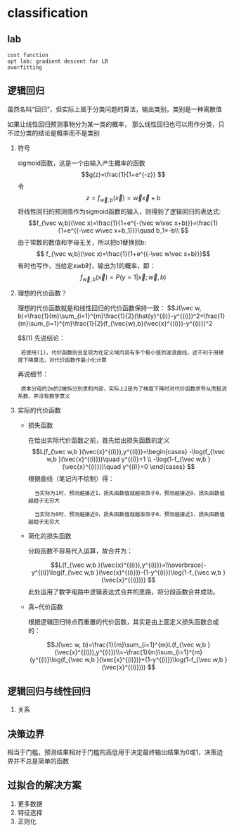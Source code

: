 # classification
## lab

    cost function
    opt lab: gradient descent for LR
    overfitting
## 逻辑回归
虽然名叫“回归”，但实际上属于分类问题的算法，输出类别，类别是一种离散值

如果让线性回归预测事物分为某一类的概率，
那么线性回归也可以用作分类，只不过分类的结论是概率而不是类别
1. 符号
    
    sigmoid函数，这是一个由输入产生概率的函数
    $$g(z)=\frac{1}{1+e^{-z}} $$
    令
    $$z=f_{\vec w,b}(\vec x)=\vec w\vec x+b$$
    将线性回归的预测值作为sigmoid函数的输入，则得到了逻辑回归的表达式:
    $$f_{\vec w,b}(\vec x)=\frac{1}{1+e^{-(\vec w\vec x+b)}}=\frac{1}{1+e^{(-\vec w\vec x+b_1)}}\quad b_1=-b\\
    $$
    由于常数的数值和字母无关，所以把b1替换回b:
    $$
    f_{\vec w,b}(\vec x)=\frac{1}{1+e^{(-\vec w\vec x+b)}}$$
    有时也写作，当给定xwb时，输出为1的概率，即：
    $$f_{\vec w,b}(\vec x)=P(y=1|\vec x;\vec w,b) $$
2. 理想的代价函数？

    理想的代价函数就是和线性回归的代价函数保持一致：
    $$J(\vec w, b)=\frac{1}{m}\sum_{i=1}^{m}\frac{1}{2}(\hat{y}^{(i)}-y^{(i)})^2=\frac{1}{m}\sum_{i=1}^{m}\frac{1}{2}(f_{\vec{w},b}(\vec{x}^{(i)})-y^{(i)})^2

     $$(1)
     先说结论：
     
        若使用(1)，代价函数则会呈现为在定义域内具有多个极小值的波浪曲线，这不利于用梯度下降算法，对代价函数作最小化计算

     再说细节：
        
        原本分母的2m的2被拆分到求和内部，实际上2是为了梯度下降时对代价函数求导从而抵消系数，并没有数学意义
3. 实际的代价函数

    * 损失函数

        在给出实际代价函数之前，首先给出损失函数的定义
        $$L(f_{\vec w,b }(\vec{x}^{(i)}),y^{(i)})=\begin{cases}
        -\log(f_{\vec w,b }(\vec{x}^{(i)}))\quad y^{(i)}=1 \\
        -\log(1-f_{\vec w,b }(\vec{x}^{(i)}))\quad y^{(i)}=0
        \end{cases} $$
        根据曲线（笔记内不绘制）得：
            
            当实际为1时，预测越接近1，损失函数值就越收敛于0，预测越接近0，损失函数值越趋于无穷大
            
            当实际为0时，预测越接近0，损失函数值就越收敛于0，预测越接近1，损失函数值越趋于无穷大
    * 简化的损失函数

        分段函数不容易代入运算，故合并为：

        $$L(f_{\vec w,b }(\vec{x}^{(i)}),y^{(i)})=\\\overbrace{-y^{(i)}\log(f_{\vec w,b }(\vec{x}^{(i)}))-(1-y^{(i)})\log(1-f_{\vec w,b }(\vec{x}^{(i)}))} $$
        此处运用了数字电路中逻辑表达式合并的思路，将分段函数合并成功。
    * 真~代价函数   

        根据逻辑回归特点而重置的代价函数，其实是由上面定义损失函数合成的：

        $$J(\vec w, b)=\frac{1}{m}\sum_{i=1}^{m}L(f_{\vec w,b }(\vec{x}^{(i)}),y^{(i)})\\=-\frac{1}{m}\sum_{i=1}^{m}(y^{(i)}\log(f_{\vec w,b }(\vec{x}^{(i)}))+(1-y^{(i)})\log(1-f_{\vec w,b }(\vec{x}^{(i)}))) $$

            
## 逻辑回归与线性回归
1. 关系
## 决策边界
相当于门槛，预测结果相对于门槛的高低用于决定最终输出结果为0或1，决策边界并不总是简单的函数
## 过拟合的解决方案
1. 更多数据
2. 特征选择
3. 正则化
